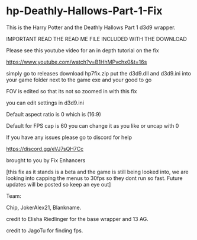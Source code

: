 # hp-Deathly-Hallows-Part-1-Fix

This is the Harry Potter and the Deathly Hallows Part 1 d3d9 wrapper.

IMPORTANT READ THE READ ME FILE INCLUDED WITH THE DOWNLOAD

Please see this youtube video for an in depth tutorial on the fix  

https://www.youtube.com/watch?v=B1HhMPvchx0&t=16s

simply go to releases download hp7fix.zip put the d3d9.dll and d3d9.ini into your game folder next to the game exe and your good to go 

FOV is edited so that its not so zoomed in with this fix

you can edit settings in d3d9.ini 

Default aspect ratio is 0 which is (16:9)

Default for FPS cap is 60 you can change it as you like or uncap with 0 

If you have any issues please go to discord for help 

https://discord.gg/eVJ7sQH7Cc

brought to you by Fix Enhancers 

[this fix as it stands is a beta and the game is still being looked into, we are looking into capping the menus to 30fps so they dont run so fast. Future updates will be posted so keep an eye out] 

Team: 

Chip, JokerAlex21, Blankname.

credit to Elisha Riedlinger for the base wrapper and 13 AG.

credit to JagoTu for finding fps.

